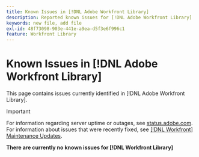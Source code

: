 ```yaml
---
title: Known Issues in [!DNL Adobe Workfront Library]
description: Reported known issues for [!DNL Adobe Workfront Library]
keywords: new file, add file
exl-id: 48f73098-903e-441e-a9ea-d5f3e6f996c1
feature: Workfront Library
---
```

# Known Issues in [!DNL Adobe Workfront Library]

This page contains issues currently identified in [!DNL Adobe Workfront Library].

>[!IMPORTANT]
>
>For information regarding server uptime or outages, see [status.adobe.com](https://status.adobe.com). For information about issues that were recently fixed, see [[!DNL Workfront] Maintenance Updates](../maintenance/current-updates.md).

**There are currently no known issues for [!DNL Workfront Library]**

<!--


-->
